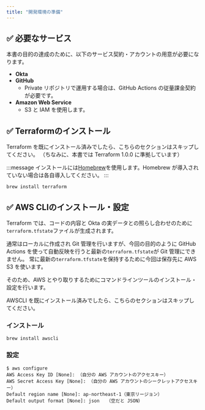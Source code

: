 ```yaml
---
title: "開発環境の準備"
---
```


## ✅ 必要なサービス

本書の目的の達成のために、以下のサービス契約・アカウントの用意が必要になります。

- **Okta**
- **GitHub**
  - Private リポジトリで運用する場合は、GitHub Actions の従量課金契約が必要です。
- **Amazon Web Service**
  - S3 と IAM を使用します。

## ✅ Terraformのインストール

Terraform を既にインストール済みでしたら、こちらのセクションはスキップしてください。
（ちなみに、本書では Terraform 1.0.0 に準拠しています）

:::message
インストールには[Homebrew](https://brew.sh/index_ja)を使用します。Homebrew が導入されていない場合は各自導入してください。
:::

```shell
brew install terraform
```

## ✅ AWS CLIのインストール・設定

Terraform では、コードの内容と Okta の実データとの照らし合わせのために`terraform.tfstate`ファイルが生成されます。

通常はローカルに作成され Git 管理を行いますが、今回の目的のように GitHub Actions を使って自動反映を行うと最新の`terraform.tfstate`が Git 管理にできません。
常に最新の`terraform.tfstate`を保持するために今回は保存先に AWS S3 を使います。

そのため、AWS とやり取りするためにコマンドラインツールのインストール・設定を行います。

AWSCLI を既にインストール済みでしたら、こちらのセクションはスキップしてください。

### インストール

```shell
brew install awscli
```

### 設定

```shell
$ aws configure
AWS Access Key ID [None]: （自分の AWS アカウントのアクセスキー）
AWS Secret Access Key [None]: （自分の AWS アカウントのシークレットアクセスキー）
Default region name [None]: ap-northeast-1（東京リージョン）
Default output format [None]: json　　（空だと JSON）
```
